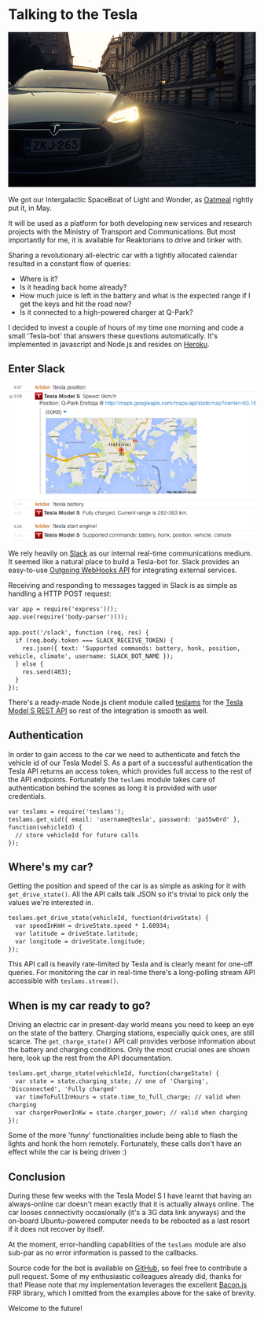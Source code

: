 Talking to the Tesla
====

![](tessi.jpg?raw=true)

We got our Intergalactic SpaceBoat of Light and Wonder, as [Oatmeal](http://theoatmeal.com/comics/tesla_model_s) rightly put it, in May.

It will be used as a platform for both developing new services and research projects with the Ministry of Transport and Communications.
But most importantly for me, it is available for Reaktorians to drive and tinker with.

Sharing a revolutionary all-electric car with a tightly allocated calendar resulted in a constant flow of queries:

* Where is it?
* Is it heading back home already?
* How much juice is left in the battery and what is the expected range if I get the keys and hit the road now?
* Is it connected to a high-powered charger at Q-Park?

I decided to invest a couple of hours of my time one morning and code a small 'Tesla-bot' that answers these questions automatically.
It's implemented in javascript and Node.js and resides on [Heroku](http://heroku.com).

Enter Slack
-----

![](screenshot.png?raw=true)

We rely heavily on [Slack](https://slack.com) as our internal real-time communications medium. It seemed like a natural place to build a Tesla-bot for.
Slack provides an easy-to-use [Outgoing WebHooks API](https://api.slack.com/) for integrating external services.

Receiving and responding to messages tagged in Slack is as simple as handling a HTTP POST request:

    var app = require('express')();
    app.use(require('body-parser')());

    app.post('/slack', function (req, res) {
      if (req.body.token === SLACK_RECEIVE_TOKEN) {
        res.json({ text: 'Supported commands: battery, honk, position, vehicle, climate', username: SLACK_BOT_NAME });
      } else {
        res.send(403);
      }
    });

There's a ready-made Node.js client module called [teslams](https://github.com/hjespers/teslams) for the [Tesla Model S REST API](http://docs.timdorr.apiary.io) so rest of the integration is smooth as well.

Authentication
---

In order to gain access to the car we need to authenticate and fetch the vehicle id of our Tesla Model S.
As a part of a successful authentication the Tesla API returns an access token, which provides full access to the rest of the API endpoints.
Fortunately the ``teslams`` module takes care of authentication behind the scenes as long it is provided with user credentials.

    var teslams = require('teslams');
    teslams.get_vid({ email: 'username@tesla', password: 'pa55w0rd' }, function(vehicleId) {
      // store vehicleId for future calls
    });

Where's my car?
---

Getting the position and speed of the car is as simple as asking for it with ``get_drive_state()``.
All the API calls talk JSON so it's trivial to pick only the values we're interested in.

    teslams.get_drive_state(vehicleId, function(driveState) {
      var speedInKmH = driveState.speed * 1.60934;
      var latitude = driveState.latitude;
      var longitude = driveState.longitude;
    });

This API call is heavily rate-limited by Tesla and is clearly meant for one-off queries.
For monitoring the car in real-time there's a long-polling stream API accessible with ``teslams.stream()``.

When is my car ready to go?
---

Driving an electric car in present-day world means you need to keep an eye on the state of the battery. Charging stations, especially quick ones, are still scarce.
The ``get_charge_state()`` API call provides verbose information about the battery and charging conditions.
Only the most crucial ones are shown here, look up the rest from the API documentation.

    teslams.get_charge_state(vehichleId, function(chargeState) {
      var state = state.charging_state; // one of 'Charging', 'Disconnected', 'Fully charged'
      var timeToFullInHours = state.time_to_full_charge; // valid when charging
      var chargerPowerInKw = state.charger_power; // valid when charging
    });

Some of the more 'funny' functionalities include being able to flash the lights and honk the horn remotely.
Fortunately, these calls don't have an effect while the car is being driven :)

Conclusion
---

During these few weeks with the Tesla Model S I have learnt that having an always-online car doesn't mean exactly that it is actually always online.
The car looses connectivity occasionally (it's a 3G data link anyways) and the on-board Ubuntu-powered computer needs to be rebooted as a last resort if it does not recover by itself.

At the moment, error-handling capabilities of the ``teslams`` module are also sub-par as no error information is passed to the callbacks.

Source code for the bot is available on [GitHub](https://github.com/heikkipora/tesla-slack), so feel free to contribute a pull request.
Some of my enthusiastic colleagues already did, thanks for that! Please note that my implementation leverages the excellent [Bacon.js](https://github.com/baconjs/bacon.js) FRP library, which I omitted from the examples above for the sake of brevity.

Welcome to the future!
